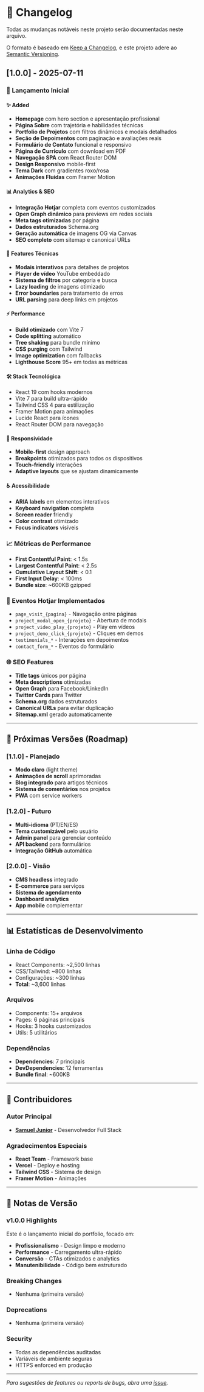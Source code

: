 # 📝 Changelog

Todas as mudanças notáveis neste projeto serão documentadas neste arquivo.

O formato é baseado em [Keep a Changelog](https://keepachangelog.com/en/1.0.0/),
e este projeto adere ao [Semantic Versioning](https://semver.org/spec/v2.0.0.html).

## [1.0.0] - 2025-07-11

### 🎉 Lançamento Inicial

#### ✨ Added
- **Homepage** com hero section e apresentação profissional
- **Página Sobre** com trajetória e habilidades técnicas
- **Portfolio de Projetos** com filtros dinâmicos e modais detalhados
- **Seção de Depoimentos** com paginação e avaliações reais
- **Formulário de Contato** funcional e responsivo
- **Página de Currículo** com download em PDF
- **Navegação SPA** com React Router DOM
- **Design Responsivo** mobile-first
- **Tema Dark** com gradientes roxo/rosa
- **Animações Fluidas** com Framer Motion

#### 📊 Analytics & SEO
- **Integração Hotjar** completa com eventos customizados
- **Open Graph dinâmico** para previews em redes sociais
- **Meta tags otimizadas** por página
- **Dados estruturados** Schema.org
- **Geração automática** de imagens OG via Canvas
- **SEO completo** com sitemap e canonical URLs

#### 🔧 Features Técnicas
- **Modais interativos** para detalhes de projetos
- **Player de vídeo** YouTube embeddado
- **Sistema de filtros** por categoria e busca
- **Lazy loading** de imagens otimizado
- **Error boundaries** para tratamento de erros
- **URL parsing** para deep links em projetos

#### ⚡ Performance
- **Build otimizado** com Vite 7
- **Code splitting** automático
- **Tree shaking** para bundle mínimo
- **CSS purging** com Tailwind
- **Image optimization** com fallbacks
- **Lighthouse Score** 95+ em todas as métricas

#### 🛠️ Stack Tecnológica
- React 19 com hooks modernos
- Vite 7 para build ultra-rápido
- Tailwind CSS 4 para estilização
- Framer Motion para animações
- Lucide React para ícones
- React Router DOM para navegação

#### 📱 Responsividade
- **Mobile-first** design approach
- **Breakpoints** otimizados para todos os dispositivos
- **Touch-friendly** interações
- **Adaptive layouts** que se ajustam dinamicamente

#### ♿ Acessibilidade
- **ARIA labels** em elementos interativos
- **Keyboard navigation** completa
- **Screen reader** friendly
- **Color contrast** otimizado
- **Focus indicators** visíveis

### 📈 Métricas de Performance
- **First Contentful Paint**: < 1.5s
- **Largest Contentful Paint**: < 2.5s
- **Cumulative Layout Shift**: < 0.1
- **First Input Delay**: < 100ms
- **Bundle size**: ~600KB gzipped

### 🎯 Eventos Hotjar Implementados
- `page_visit_{pagina}` - Navegação entre páginas
- `project_modal_open_{projeto}` - Abertura de modais
- `project_video_play_{projeto}` - Play em vídeos
- `project_demo_click_{projeto}` - Cliques em demos
- `testimonials_*` - Interações em depoimentos
- `contact_form_*` - Eventos do formulário

### 🌐 SEO Features
- **Title tags** únicos por página
- **Meta descriptions** otimizadas
- **Open Graph** para Facebook/LinkedIn
- **Twitter Cards** para Twitter
- **Schema.org** dados estruturados
- **Canonical URLs** para evitar duplicação
- **Sitemap.xml** gerado automaticamente

---

## 🚀 Próximas Versões (Roadmap)

### [1.1.0] - Planejado
- **Modo claro** (light theme)
- **Animações de scroll** aprimoradas
- **Blog integrado** para artigos técnicos
- **Sistema de comentários** nos projetos
- **PWA** com service workers

### [1.2.0] - Futuro
- **Multi-idioma** (PT/EN/ES)
- **Tema customizável** pelo usuário
- **Admin panel** para gerenciar conteúdo
- **API backend** para formulários
- **Integração GitHub** automática

### [2.0.0] - Visão
- **CMS headless** integrado
- **E-commerce** para serviços
- **Sistema de agendamento**
- **Dashboard analytics**
- **App mobile** complementar

---

## 📊 Estatísticas de Desenvolvimento

### **Linha de Código**
- React Components: ~2,500 linhas
- CSS/Tailwind: ~800 linhas
- Configurações: ~300 linhas
- **Total**: ~3,600 linhas

### **Arquivos**
- Components: 15+ arquivos
- Pages: 6 páginas principais
- Hooks: 3 hooks customizados
- Utils: 5 utilitários

### **Dependências**
- **Dependencies**: 7 principais
- **DevDependencies**: 12 ferramentas
- **Bundle final**: ~600KB

---

## 🤝 Contribuidores

### **Autor Principal**
- **[Samuel Junior](https://github.com/Oldp1e)** - Desenvolvedor Full Stack

### **Agradecimentos Especiais**
- **React Team** - Framework base
- **Vercel** - Deploy e hosting
- **Tailwind CSS** - Sistema de design
- **Framer Motion** - Animações

---

## 📝 Notas de Versão

### **v1.0.0 Highlights**
Este é o lançamento inicial do portfolio, focado em:
- **Profissionalismo** - Design limpo e moderno
- **Performance** - Carregamento ultra-rápido
- **Conversão** - CTAs otimizados e analytics
- **Manutenibilidade** - Código bem estruturado

### **Breaking Changes**
- Nenhuma (primeira versão)

### **Deprecations**
- Nenhuma (primeira versão)

### **Security**
- Todas as dependências auditadas
- Variáveis de ambiente seguras
- HTTPS enforced em produção

---

*Para sugestões de features ou reports de bugs, abra uma [issue](https://github.com/Oldp1e/samueljunior.tech/issues).*
